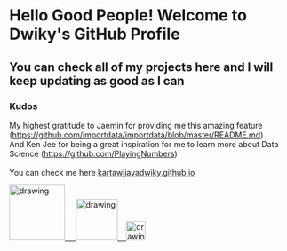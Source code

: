 # Hello Good People! Welcome to Dwiky's GitHub Profile
## You can check all of my projects here and I will keep updating as good as I can
### Kudos
My highest gratitude to Jaemin for providing me this amazing feature (https://github.com/importdata/importdata/blob/master/README.md) </br>
And Ken Jee for being a great inspiration for me to learn more about Data Science (https://github.com/PlayingNumbers) </br></br>
You can check me here [kartawijayadwiky.github.io](http://kartawijayadwiky.github.io/)

<a href="https://www.linkedin.com/in/dwiky-hutomo-kartawijaya-7b0a10191"><img src="https://res.cloudinary.com/importdata/image/upload/v1595012354/linkedin_t9qiwy.png" alt="drawing" width="100"/> &nbsp;&nbsp;&nbsp;&nbsp;<a href="https://www.kaggle.com/dwikyhutomo"><img src="https://res.cloudinary.com/importdata/image/upload/v1595012924/kaggle_ksaktb.png" alt="drawing" width="75"/>&nbsp;&nbsp;&nbsp;&nbsp;<a href="https://www.instagram.com/dwikyhutomo"><img src="https://upload.wikimedia.org/wikipedia/commons/thumb/e/e7/Instagram_logo_2016.svg/132px-Instagram_logo_2016.svg.png" alt="drawing" width="35"/>

